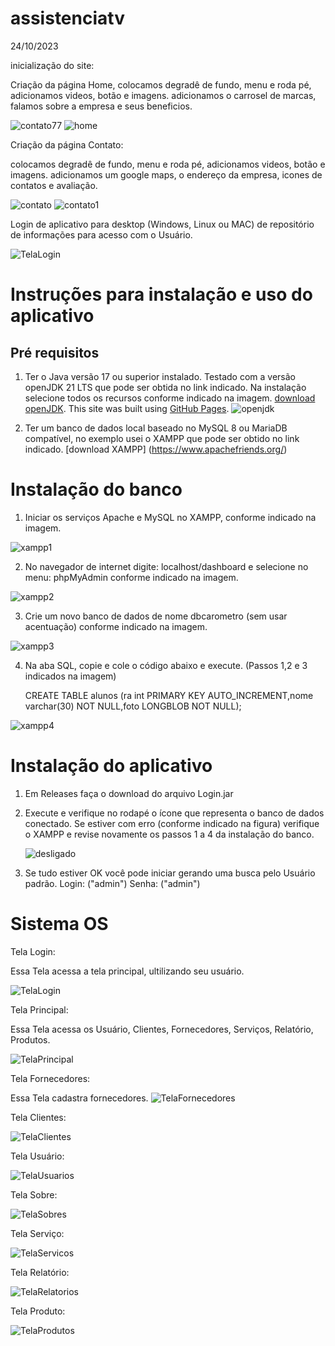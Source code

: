 # assistenciatv
24/10/2023

inicialização do site: 

Criação da página Home, colocamos degradê de fundo, menu e roda pé, adicionamos videos, botão e imagens. 
adicionamos o carrosel de marcas, falamos sobre a empresa e seus beneficios.

 ![contato77](https://github.com/polianacaroline/assistenciatv/assets/104094484/f850dc22-5f27-4f42-af53-8904a93710ef)
![home](https://github.com/polianacaroline/assistenciatv/assets/104094484/bd81a232-ef62-41d6-b32f-e44bd3de53a4)


Criação da página Contato:

colocamos degradê de fundo, menu e roda pé, adicionamos videos, botão e imagens.
adicionamos um google maps, o endereço da empresa, icones de contatos e avaliação.

![contato](https://github.com/polianacaroline/assistenciatv/assets/104094484/67ac778e-48c3-4e2b-8e68-4aea1cd5fb4c)
![contato1](https://github.com/polianacaroline/assistenciatv/assets/104094484/c9d2a2e4-902d-40b4-9381-690e9ac95422)


Login de aplicativo para desktop (Windows, Linux ou MAC) de repositório de informações para acesso com o Usuário.

![TelaLogin](https://github.com/polianacaroline/assistenciatv/assets/104094484/b45e448f-f457-45f9-8d00-3270b57ad535)
# Instruções para instalação e uso do aplicativo
## Pré requisitos 

 1. Ter o Java versão 17 ou superior instalado. Testado com a versão openJDK 21 LTS que pode ser obtida no link indicado. Na instalação selecione todos os recursos conforme indicado na imagem.
[download openJDK](https://adoptium.net/).
This site was built using [GitHub Pages](https://pages.github.com/).
![openjdk](https://github.com/polianacaroline/assistenciatv/assets/104094484/e2f2dfda-ade7-4dda-87e6-4ff3591707a5)

 2. Ter um banco de dados local baseado no MySQL 8 ou MariaDB compatível, no exemplo usei o XAMPP que pode ser obtido no link indicado.
[download XAMPP] (https://www.apachefriends.org/)

# Instalação do banco

 1. Iniciar os serviços Apache e MySQL no XAMPP, conforme indicado na imagem.
    
![xampp1](https://github.com/polianacaroline/assistenciatv/assets/104094484/6515bd96-871a-4e74-884d-61dd40a3fe01)

 2. No navegador de internet digite: localhost/dashboard e selecione no menu: phpMyAdmin conforme indicado na imagem.
    
![xampp2](https://github.com/polianacaroline/assistenciatv/assets/104094484/d3dec7f1-b919-47a0-a602-75581af70aff)

 3. Crie um novo banco de dados de nome dbcarometro (sem usar acentuação) conforme indicado na imagem.
  
![xampp3](https://github.com/polianacaroline/assistenciatv/assets/104094484/877b46ff-bb18-4e0c-b8e2-504ef6a763d1)

 4. Na aba SQL, copie e cole o código abaixo e execute. (Passos 1,2 e 3 indicados na imagem)
    
    CREATE TABLE alunos (ra int PRIMARY KEY AUTO_INCREMENT,nome varchar(30) NOT NULL,foto LONGBLOB NOT NULL);
    
![xampp4](https://github.com/polianacaroline/assistenciatv/assets/104094484/ead02bda-f5b3-4487-a6fa-04d9c1e2408b)

# Instalação do aplicativo
 1. Em Releases faça o download do arquivo Login.jar

 2. Execute e verifique no rodapé o ícone que representa o banco de dados conectado. Se estiver com erro (conforme indicado na figura) verifique o XAMPP e revise novamente os passos 1 a 4 da instalação do banco.

    ![desligado](https://github.com/polianacaroline/assistenciatv/assets/104094484/9da121ec-c8c7-43c1-9d1a-9d2101765403)

 3. Se tudo estiver OK você pode iniciar gerando uma busca pelo Usuário padrão.
    Login: ("admin")
    Senha: ("admin")


# Sistema OS

Tela Login:

Essa Tela acessa a tela principal, ultilizando seu usuário.

![TelaLogin](https://github.com/polianacaroline/assistenciatv/assets/104094484/b45e448f-f457-45f9-8d00-3270b57ad535)


                
Tela Principal:

Essa Tela acessa os Usuário, Clientes, Fornecedores, Serviços, Relatório, Produtos.

![TelaPrincipal](https://github.com/polianacaroline/assistenciatv/assets/104094484/99a8cb0c-52c6-446b-a5c3-b55d5231b598)

Tela Fornecedores:

Essa Tela cadastra fornecedores.
![TelaFornecedores ](https://github.com/polianacaroline/assistenciatv/assets/104094484/c48c8575-47a8-4e6a-83f1-b00f9b0a7f92)

Tela Clientes:


![TelaClientes](https://github.com/polianacaroline/assistenciatv/assets/104094484/bd285d6b-3009-4c92-aa83-ce8269bff729)

Tela Usuário:

![TelaUsuarios](https://github.com/polianacaroline/assistenciatv/assets/104094484/8c22a39d-69cd-42fa-9ea3-e0ff44dcead2)

Tela Sobre:

![TelaSobres](https://github.com/polianacaroline/assistenciatv/assets/104094484/62ecc091-7456-4b00-8c80-b1225d9d1fae)

Tela Serviço:

![TelaServicos](https://github.com/polianacaroline/assistenciatv/assets/104094484/4d8c6a77-2d28-4127-84ba-bd9cb1d82ad7)

Tela Relatório:

![TelaRelatorios](https://github.com/polianacaroline/assistenciatv/assets/104094484/1c288aff-68a9-4019-8b5d-8db6e46cd724)

Tela Produto: 

![TelaProdutos](https://github.com/polianacaroline/assistenciatv/assets/104094484/83eda0d4-3758-4065-8bfc-c089a1ae5360)
